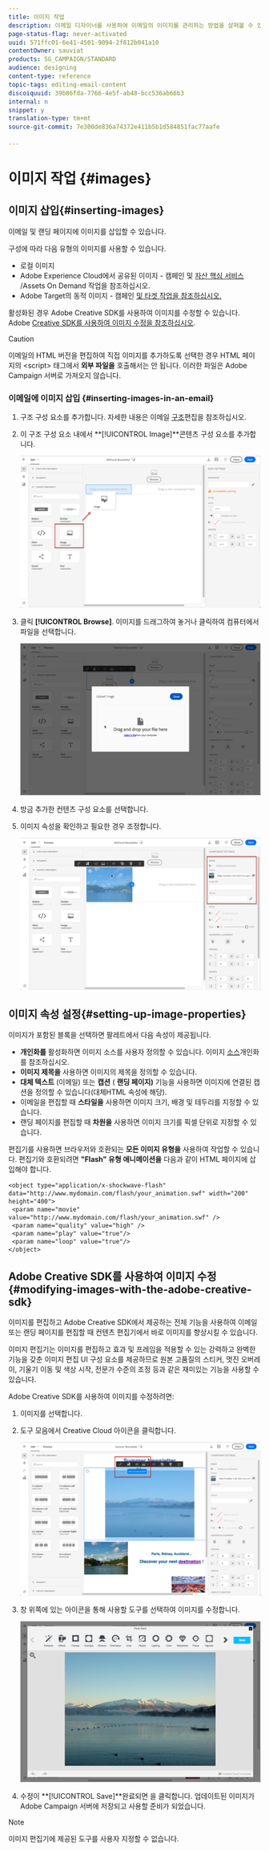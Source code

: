 ```yaml
---
title: 이미지 작업
description: 이메일 디자이너를 사용하여 이메일의 이미지를 관리하는 방법을 살펴볼 수 있습니다.
page-status-flag: never-activated
uuid: 571ffc01-6e41-4501-9094-2f812b041a10
contentOwner: sauviat
products: SG_CAMPAIGN/STANDARD
audience: designing
content-type: reference
topic-tags: editing-email-content
discoiquuid: 39b86fda-7766-4e5f-ab48-bcc536ab66b3
internal: n
snippet: y
translation-type: tm+mt
source-git-commit: 7e300de836a74372e411b5b1d584851fac77aafe

---
```



# 이미지 작업 {#images}

## 이미지 삽입{#inserting-images}

이메일 및 랜딩 페이지에 이미지를 삽입할 수 있습니다.

구성에 따라 다음 유형의 이미지를 사용할 수 있습니다.

* 로컬 이미지
* Adobe Experience Cloud에서 공유된 이미지 - 캠페인 및 [자산 핵심 서비스](../../integrating/using/working-with-campaign-and-assets-core-service.md) /Assets On Demand 작업을 참조하십시오.
* Adobe Target의 동적 이미지 - 캠페인 [및 타겟 작업을 참조하십시오.](../../integrating/using/about-campaign-target-integration.md)

활성화된 경우 Adobe Creative SDK를 사용하여 이미지를 수정할 수 있습니다. Adobe [Creative SDK를 사용하여 이미지 수정을 참조하십시오](#modifying-images-with-the-adobe-creative-sdk).

>[!CAUTION]
>
>이메일의 HTML 버전을 편집하여 직접 이미지를 추가하도록 선택한 경우 HTML 페이지의 &lt;script> 태그에서 **외부 파일을** 호출해서는 안 됩니다. 이러한 파일은 Adobe Campaign 서버로 가져오지 않습니다.

### 이메일에 이미지 삽입 {#inserting-images-in-an-email}

1. 구조 구성 요소를 추가합니다. 자세한 내용은 이메일 [구조](../../designing/using/designing-from-scratch.md#defining-the-email-structure)편집을 참조하십시오.
1. 이 구조 구성 요소 내에서 **[!UICONTROL Image]**콘텐츠 구성 요소를 추가합니다.

   ![](assets/des_insert_images_1.png)

1. 클릭 **[!UICONTROL Browse]**. 이미지를 드래그하여 놓거나 클릭하여 컴퓨터에서 파일을 선택합니다.

   ![](assets/des_insert_images_2.png)

1. 방금 추가한 컨텐츠 구성 요소를 선택합니다.
1. 이미지 속성을 확인하고 필요한 경우 조정합니다.

   ![](assets/des_insert_images_3.png)

## 이미지 속성 설정{#setting-up-image-properties}

이미지가 포함된 블록을 선택하면 팔레트에서 다음 속성이 제공됩니다.

* **개인화를** 활성화하면 이미지 소스를 사용자 정의할 수 있습니다. 이미지 [소스](../../designing/using/personalization.md#personalizing-an-image-source)개인화를 참조하십시오.
* **이미지 제목을** 사용하면 이미지의 제목을 정의할 수 있습니다.
* **대체 텍스트** (이메일) 또는 **캡션** ( **랜딩 페이지)** 기능을 사용하면 이미지에 연결된 캡션을 정의할 수 있습니다(대체HTML 속성에 해당).
* 이메일을 편집할 때 **스타일을** 사용하면 이미지 크기, 배경 및 테두리를 지정할 수 있습니다.
* 랜딩 페이지를 편집할 때 **차원을** 사용하면 이미지 크기를 픽셀 단위로 지정할 수 있습니다.

편집기를 사용하면 브라우저와 호환되는 **모든 이미지 유형을** 사용하여 작업할 수 있습니다. 편집기와 호환되려면 **&quot;Flash&quot; 유형 애니메이션을** 다음과 같이 HTML 페이지에 삽입해야 합니다.

```
<object type="application/x-shockwave-flash" data="http://www.mydomain.com/flash/your_animation.swf" width="200" height="400">
 <param name="movie" value="http://www.mydomain.com/flash/your_animation.swf" />
 <param name="quality" value="high" />
 <param name="play" value="true"/>
 <param name="loop" value="true"/> 
</object>
```

## Adobe Creative SDK를 사용하여 이미지 수정{#modifying-images-with-the-adobe-creative-sdk}

이미지를 편집하고 Adobe Creative SDK에서 제공하는 전체 기능을 사용하여 이메일 또는 랜딩 페이지를 편집할 때 컨텐츠 편집기에서 바로 이미지를 향상시킬 수 있습니다.

이미지 편집기는 이미지를 편집하고 효과 및 프레임을 적용할 수 있는 강력하고 완벽한 기능을 갖춘 이미지 편집 UI 구성 요소를 제공하므로 원본 고품질의 스티커, 멋진 오버레이, 기울기 이동 및 색상 시작, 전문가 수준의 조정 등과 같은 재미있는 기능을 사용할 수 있습니다.

Adobe Creative SDK를 사용하여 이미지를 수정하려면:

1. 이미지를 선택합니다.
1. 도구 모음에서 Creative Cloud 아이콘을 클릭합니다.

   ![](assets/des_creative_sdk_icon.png)

1. 창 위쪽에 있는 아이콘을 통해 사용할 도구를 선택하여 이미지를 수정합니다.

   ![](assets/email_designer_ccsdktoolbar.png)

1. 수정이 **[!UICONTROL Save]**완료되면 을 클릭합니다. 업데이트된 이미지가 Adobe Campaign 서버에 저장되고 사용할 준비가 되었습니다.

>[!NOTE]
이미지 편집기에 제공된 도구를 사용자 지정할 수 없습니다.
